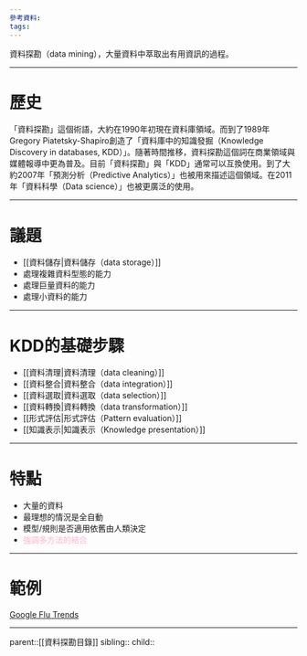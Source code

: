 ```yaml
---
參考資料:
tags:
---
```

資料探勘（data mining），大量資料中萃取出有用資訊的過程。
- - -
# 歷史
「資料探勘」這個術語，大約在1990年初現在資料庫領域。而到了1989年Gregory Piatetsky-Shapiro創造了「資料庫中的知識發掘（Knowledge Discovery in databases, KDD）」。隨著時間推移，資料探勘這個詞在商業領域與媒體報導中更為普及。目前「資料探勘」與「KDD」通常可以互換使用。到了大約2007年「預測分析（Predictive Analytics）」也被用來描述這個領域。在2011年「資料科學（Data science）」也被更廣泛的使用。
- - -
# 議題
- [[資料儲存|資料儲存（data storage）]]
- 處理複雜資料型態的能力
- 處理巨量資料的能力
- 處理小資料的能力
- - -
# KDD的基礎步驟
- [[資料清理|資料清理（data cleaning）]]
- [[資料整合|資料整合（data integration）]]
- [[資料選取|資料選取（data selection）]]
- [[資料轉換|資料轉換（data transformation）]]
- [[形式評估|形式評估（Pattern evaluation）]]
- [[知識表示|知識表示（Knowledge presentation）]]
- - -
# 特點
- 大量的資料
- 最理想的情況是全自動
- 模型/規則是否適用依舊由人類決定
- <font color=ffb3c6>強調多方法的結合</font>
- - -
# 範例
[Google Flu Trends](https://en.wikipedia.org/wiki/Google_Flu_Trends)
- - -
parent::[[資料探勘目錄]]
sibling::
child::